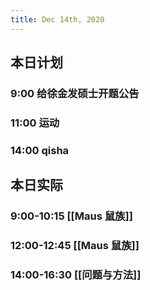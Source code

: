 ```yaml
---
title: Dec 14th, 2020
---
```


## 本日计划
### 9:00 给徐金发硕士开题公告
### 11:00 运动
### 14:00 qisha
## 本日实际
### 9:00-10:15 [[Maus 鼠族]]
### 12:00-12:45 [[Maus 鼠族]]
### 14:00-16:30 [[问题与方法]]
### 
